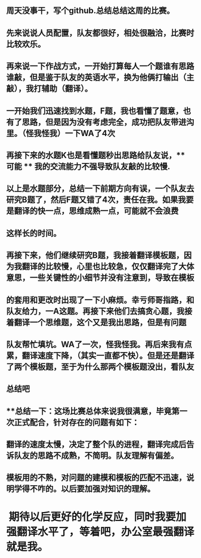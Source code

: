 ## 周天没事干，写个github.总结总结这周的比赛。
## 先来说说人员配置，队友都很好，相处很融洽，比赛时比较欢乐。
## 再来说一下作战方式，一开始打算每人一个题谁有思路谁敲，但是鉴于队友的英语水平，换为他俩打输出（主敲），我打辅助（翻译）。
## 一开始我们迅速找到水题，F题，我也看懂了题意，也有了思路，但是因为没有考虑完全，成功把队友带进沟里。（怪我怪我）一下WA了4次
## 再接下来的水题K也是看懂题秒出思路给队友说，** 可能 ** 我的交流能力不强导致队友敲的比较慢.
## 以上是水题部分，总结一下前期方向有误，一个队友去研究B题了，然后F题又错了4次，责任在我。如果我要是翻译的快一点，思维成熟一点，可能就不会浪费
## 这样长的时间。
## 再接下来，他们继续研究B题，我接着翻译模板题，因为我翻译的比较慢，心里也比较急，仅仅翻译完了大体意思，一些关键性的小细节并没有注意到，导致在模板
## 的套用和更改时出现了一下小麻烦。幸亏师哥指路，和队友给力，一A这题。再接下来他们去搞贪心题，我接着翻译一个思维题，这个又是我出思路，但是有问题
## 队友帮忙填坑。WA了一次，怪我怪我。再后来我有点累，翻译速度下降，（其实一直都不快）。但是还是翻译了两个模板题，至于为什么那两个模板题没出，看队友
## 总结吧
## **总结一下：这场比赛总体来说我很满意，毕竟第一次正式配合，针对存在的问题有如下：
## 翻译的速度太慢，决定了整个队的进程，翻译完成后告诉队友的思路不成熟，不简明。队友理解有偏差。
## 模板用的不熟，对问题的建模和模板的匹配不迅速，说明学得不咋的。以后要加强对知识的理解。
#  期待以后更好的化学反应，同时我要加强翻译水平了，等着吧，办公室最强翻译就是我。
